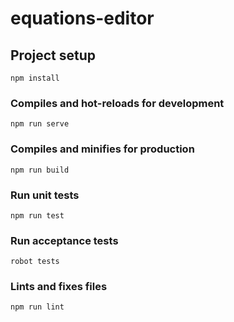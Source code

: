 # equations-editor

## Project setup
```
npm install
```

### Compiles and hot-reloads for development
```
npm run serve
```

### Compiles and minifies for production
```
npm run build
```

### Run unit tests
```
npm run test
```

### Run acceptance tests
```
robot tests
```

### Lints and fixes files
```
npm run lint
```
